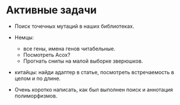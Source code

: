 # Активные задачи

* Поиск точечных мутаций в наших библиотеках.

* Немцы: 
	* все гены, имена генов читабельные.
	* Посмотреть Acox?
	* Прогнать снипы на малой выборке зверюшков.

* китайцы: найди адаптер в статье, посмотреть встречаемость в целом и по длине.

* Очень коротко написать, как был выполнен поиск и аннотация полиморфизмов.
